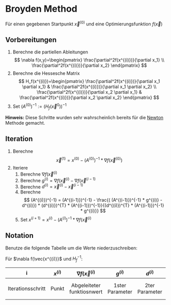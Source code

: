 # Broyden Method

Für einen gegebenen Startpunkt $\vec{x}^{(0)}$ und eine Optimierungsfunktion $f(\vec{x})$

## Vorbereitungen

1. Berechne die partiellen Ableitungen
$$
\nabla f(x,y)=\begin{pmatrix}
    \frac{\partial^2f(x^{(i)})}{\partial x_1} \\
    \frac{\partial^2f(x^{(i)})}{\partial x_2}
\end{pmatrix}
$$
2. Berechne die Hessesche Matrix
$$
   H_f(x^{(i)})=\begin{pmatrix}
    \frac{\partial^2f(x^{(i)})}{\partial x_1 \partial x_1} & \frac{\partial^2f(x^{(i)})}{\partial x_1 \partial x_2} \\
    \frac{\partial^2f(x^{(i)})}{\partial x_2 \partial x_1} & \frac{\partial^2f(x^{(i)})}{\partial x_2 \partial x_2}
\end{pmatrix}
$$
3. Set $(A^{(0)})^{-1} := (H_{f}(\vec{x}^{0}))^{-1}$

__Hinweis:__ Diese Schritte wurden sehr wahrscheinlich bereits für die [Newton](./Newton) Methode gemacht.

## Iteration

1. Berechne
$$
\vec{x}^{(1)} = x^{(0)} - (A^{(0)})^{-1} * \nabla f(\vec{x}^{(0)})
$$
2. Iteriere
   1. Berechne $\nabla f(\vec{x}^{(i)}$
   2. Berechne $g^{(i)} = \nabla f(\vec{x}^{(i)} - \nabla f(\vec{x}^{(i-1)}$
   3. Berechne $d^{(i)} = \vec{x}^{(i)} - \vec{x}^{(i-1)}$
   4. Berechne 
$$
(A^{(i)})^{-1} = (A^{(i-1)})^{-1} - \frac{( (A^{(i-1)})^{-1} * g^{(i)} - d^{(i)}) * (d^{(i)})^{T} * (A^{(i-1)})^{-1}}{(d^{(i)})^{T} * (A^{(i-1)})^{-1} * g^{(i)}}
$$
   5. Set $x^{(i+1)} = x^{(i)} - (A^{(i)})^{-1} * \nabla f(\vec{x}^{(i)}$

## Notation

Benutze die folgende Tabelle um die Werte niederzuschreiben:

Für $\nabla f(\vec{x^{(i)}}$ und $H_{f}^{-1}$:

|         i         | $x^{(i)}$ |  $\nabla f(\vec{x}^{(i)}$  |    $g^{(i)}$    |   $d^{(i)}$    |      $(A^{(i)})^{-1}$       |
| :---------------: | :-------: | :------------------------: | :-------------: | :------------: | :-------------------------: |
| Iterationsschritt |   Punkt   | Abgeleiteter funktiosnwert | 1ster Parameter | 2ter Parameter | neue angenähjerte Ableitung |

